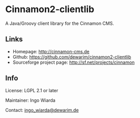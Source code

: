 # Cinnamon2-clientlib

A Java/Groovy client library for the Cinnamon CMS.

## Links

* Homepage: http://cinnamon-cms.de
* Github: https://github.com/dewarim/cinnamon2-clientlib
* Sourceforge project page: http://sf.net/projects/cinnamon

## Info

License: LGPL 2.1 or later

Maintainer: Ingo Wiarda

Contact: ingo_wiarda@dewarim.de

